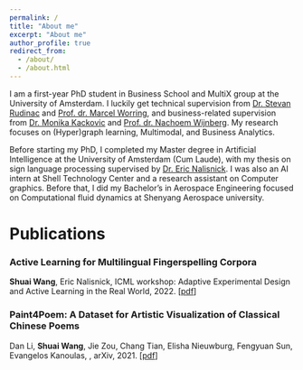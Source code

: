 ```yaml
---
permalink: /
title: "About me"
excerpt: "About me"
author_profile: true
redirect_from: 
  - /about/
  - /about.html
---
```


I am a first-year PhD student in Business School and MultiX group at the University of Amsterdam. I luckily get technical supervision from [Dr. Stevan Rudinac](https://stevanrudinac.com/) and [Prof. dr. Marcel Worring](https://staff.fnwi.uva.nl/m.worring/), and business-related supervision from [Dr. Monika Kackovic](https://www.uva.nl/profiel/k/a/m.kackovic/m.kackovic.html) and [Prof. dr. Nachoem Wijnberg](https://www.uva.nl/profiel/w/i/n.m.wijnberg/n.m.wijnberg.html). My research focuses on (Hyper)graph learning, Multimodal, and Business Analytics.

Before starting my PhD, I completed my Master degree in Artificial Intelligence at the University of Amsterdam (Cum Laude), with my thesis on sign language processing supervised by [Dr. Eric Nalisnick](https://enalisnick.github.io/). I was also an AI intern at Shell Technology Center and a research assistant on Computer graphics. Before that, I did my Bachelor’s in Aerospace Engineering focused on Computational fluid dynamics at Shenyang Aerospace university.

# Publications

### **Active Learning for Multilingual Fingerspelling Corpora**

**Shuai Wang**, Eric Nalisnick, ICML workshop: Adaptive Experimental Design and Active Learning in the Real World, 2022. [[pdf](https://realworldml.github.io/files/cr/paper72.pdf)]

### **Paint4Poem: A Dataset for Artistic Visualization of Classical Chinese Poems**

Dan Li, **Shuai Wang**, Jie Zou, Chang Tian, Elisha Nieuwburg, Fengyuan Sun, Evangelos Kanoulas, , arXiv, 2021. [[pdf](https://arxiv.org/abs/2109.11682)]
